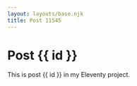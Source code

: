 ```yaml
---
layout: layouts/base.njk
title: Post 11545
---
```


# Post {{ id }}

This is post {{ id }} in my Eleventy project.
